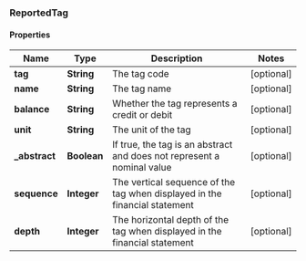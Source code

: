 
### ReportedTag

#### Properties
Name | Type | Description | Notes
------------ | ------------- | ------------- | -------------
**tag** | **String** | The tag code |  [optional]
**name** | **String** | The tag name |  [optional]
**balance** | **String** | Whether the tag represents a credit or debit |  [optional]
**unit** | **String** | The unit of the tag |  [optional]
**_abstract** | **Boolean** | If true, the tag is an abstract and does not represent a nominal value |  [optional]
**sequence** | **Integer** | The vertical sequence of the tag when displayed in the financial statement |  [optional]
**depth** | **Integer** | The horizontal depth of the tag when displayed in the financial statement |  [optional]



